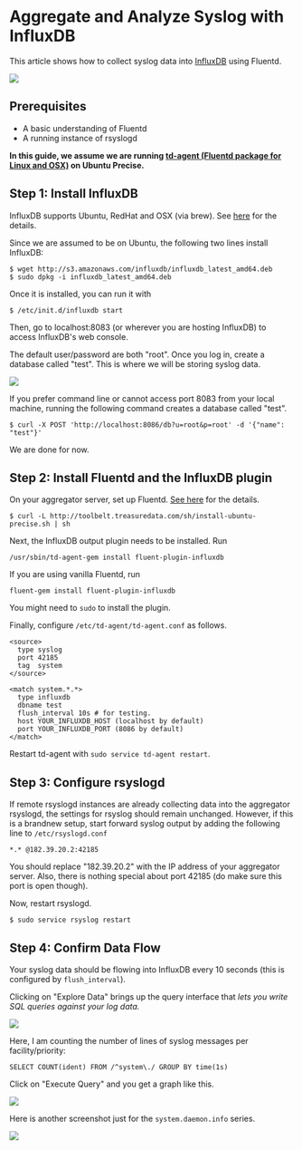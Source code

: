 # Aggregate and Analyze Syslog with InfluxDB

This article shows how to collect syslog data into [InfluxDB](http://github.com/influxdb/influxdb)
using Fluentd.

<img src="/images/recipes/syslog-fluentd-influxdb.png" style="display:block"/>

## Prerequisites

- A basic understanding of Fluentd
- A running instance of rsyslogd

**In this guide, we assume we are running [td-agent (Fluentd package for Linux and OSX)](/download) on Ubuntu Precise.**

## Step 1: Install InfluxDB

InfluxDB supports Ubuntu, RedHat and OSX (via brew). See [here](http://influxdb.com/download/) for the details.

Since we are assumed to be on Ubuntu, the following two lines install InfluxDB:

```
$ wget http://s3.amazonaws.com/influxdb/influxdb_latest_amd64.deb
$ sudo dpkg -i influxdb_latest_amd64.deb
```

Once it is installed, you can run it with

```
$ /etc/init.d/influxdb start
```

Then, go to localhost:8083 (or wherever you are hosting InfluxDB) to access InfluxDB's web console.


The default user/password are both "root". Once you log in, create a database called "test". This is
where we will be storing syslog data.

<img src="/images/recipes/influxdb-create-db.png" style="display:block"/>

If you prefer command line or cannot access port 8083 from your local machine,
running the following command creates a database called "test".

```
$ curl -X POST 'http://localhost:8086/db?u=root&p=root' -d '{"name": "test"}'
```

We are done for now.

## Step 2: Install Fluentd and the InfluxDB plugin

On your aggregator server, set up Fluentd. [See here](/download) for the details.

```
$ curl -L http://toolbelt.treasuredata.com/sh/install-ubuntu-precise.sh | sh 
```

Next, the InfluxDB output plugin needs to be installed. Run

```
/usr/sbin/td-agent-gem install fluent-plugin-influxdb
```

If you are using vanilla Fluentd, run

```
fluent-gem install fluent-plugin-influxdb
```

You might need to `sudo` to install the plugin.

Finally, configure `/etc/td-agent/td-agent.conf` as follows.

```
<source>
  type syslog
  port 42185
  tag  system
</source>

<match system.*.*>
  type influxdb
  dbname test
  flush_interval 10s # for testing.
  host YOUR_INFLUXDB_HOST (localhost by default)
  port YOUR_INFLUXDB_PORT (8086 by default)
</match>
```

Restart td-agent with `sudo service td-agent restart`.

## Step 3: Configure rsyslogd

If remote rsyslogd instances are already collecting data into the aggregator rsyslogd,
the settings for rsyslog should remain unchanged. However, if this is a brandnew setup,
start forward syslog output by adding the following line to `/etc/rsyslogd.conf`

```
*.* @182.39.20.2:42185
```

You should replace "182.39.20.2" with the IP address of your aggregator server. Also,
there is nothing special about port 42185 (do make sure this port is open though).

Now, restart rsyslogd.

```
$ sudo service rsyslog restart
```

## Step 4: Confirm Data Flow

Your syslog data should be flowing into InfluxDB every 10 seconds (this is configured by `flush_interval`).

Clicking on "Explore Data" brings up the query interface that *lets you write SQL queries against your log data.*

<img src="/images/recipes/influxdb-explore-data.png" style="display:block"/>

Here, I am counting the number of lines of syslog messages per facility/priority:

```
SELECT COUNT(ident) FROM /^system\./ GROUP BY time(1s)
```

Click on "Execute Query" and you get a graph like this.

<img src="/images/recipes/influxdb-query.png" style="display:block"/>

Here is another screenshot just for the `system.daemon.info` series.

<img src="/images/recipes/influxdb-query-2.png" style="display:block"/>
